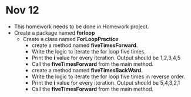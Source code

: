 # Nov 12

- This homework needs to be done in Homework project.
- Create a package named **forloop**
  - Create a class named **ForLoopPractice**
    - create a method named **fiveTimesForward**.
    - Write the logic to iterate the for loop five times.
    - Print the **i** value for every iteration. Output should be 1,2,3,4,5
    - Call the **fiveTimesForward** from the main method.
    - create a method named **fiveTimesBackWard**.
    - Write the logic to iterate the for loop five times in reverse order.
    - Print the **i** value for every iteration. Output should be 5,4,3,2,1
    - Call the **fiveTimesForward** from the main method.

